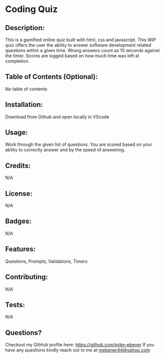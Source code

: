 
# Coding Quiz

## Description: 
This is a gamified online quiz built with html, css and javascript.  This WIP quiz offers the user the ability to answer software development related questions within a given time. Wrong answers count as 10 seconds against the timer.  Scores are logged based on how much time was left at completion.  

## Table of Contents (Optional): 
No table of contents

## Installation: 
Download from Github and open locally in VScode

## Usage: 
Work through the given list of questions.  You are scored based on your ability to correctly answer and by the speed of answering. 

## Credits: 
N/A

## License: 
N/A

## Badges: 
N/A

## Features: 
Questions, Prompts, Validations, Timers

## Contributing: 
N/A

## Tests: 
N/A

## Questions?
Checkout my GitHub profile here: https://github.com/mike-ebener
If you have any questions kindly reach out to me at mebener44@yahoo.com

    